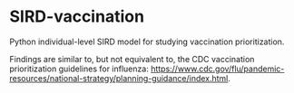 # SIRD-vaccination
Python individual-level SIRD model for studying vaccination prioritization. 

Findings are similar to, but not equivalent to, the CDC vaccination prioritization guidelines for influenza: https://www.cdc.gov/flu/pandemic-resources/national-strategy/planning-guidance/index.html.
